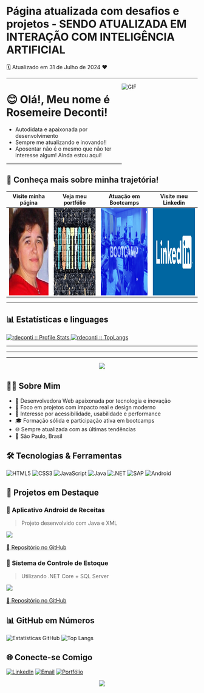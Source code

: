 # Página atualizada com desafios e projetos - SENDO ATUALIZADA EM INTERAÇÃO COM INTELIGÊNCIA ARTIFICIAL

:spiral_calendar: Atualizado em 31 de Julho de 2024 :heart:

---------------------------------------------------------------------------------------------------------------------------------------------------------------------------------
<a href="https://github.com/rdeconti/"> <img align="right" alt="GIF" width="200px" height="230px" src="https://media.giphy.com/media/du3J3cXyzhj75IOgvA/giphy.gif" /> </a>

# 😊 Olá!, Meu nome é Rosemeire Deconti!
- Autodidata e apaixonada por desenvolvimento
- Sempre me atualizando e inovando!!
- Aposentar não é o mesmo que não ter interesse algum! Ainda estou aqui!

---------------------------------------------------------------------------------------------------------------------------------------------------------------------------------
## :link: Conheça mais sobre minha trajetória!
|Visite minha página|Veja meu portfólio|Atuação em Bootcamps|Visite meu Linkedin|
|-|-|-|-|
| <a href="https://rdeconti.github.io/index.html"> <img align="right" alt="GIF" width="200px" height="230px" src="https://github.com/rdeconti/rdeconti-resources/blob/main/photoRoseDeconti.jpg" /> </a> | <a href="https://github.com/rdeconti/rdeconti-indice-projetos-portfolio"> <img align="right" alt="GIF" width="200px" height="230px" src="https://github.com/rdeconti/rdeconti-resources/blob/main/portfolio.jpg" /> </a> | <a href="https://github.com/rdeconti/rdeconti-indice-bootcamps"> <img align="right" alt="GIF" width="200px" height="230px" src="https://github.com/rdeconti/rdeconti-resources/blob/main/bootcamp.jpg" /> </a> | <a href="https://www.linkedin.com/in/rdeconti/"> <img align="right" alt="GIF" width="200px" height="230px" src="https://github.com/rdeconti/rdeconti-resources/blob/main/linkedin.jpg" /> </a> |

---------------------------------------------------------------------------------------------------------------------------------------------------------------------------------
## :bar_chart: Estatísticas e linguages
<p>
  <a href="https://github.com/rdeconti">
    <img width="450px" src="https://github-readme-stats.vercel.app/api?username=rdeconti&show_icons=true&theme=omni" alt="rdeconti :: Profile Stats" />
    <img width="450px" src="https://github-readme-stats.vercel.app/api/top-langs/?username=rdeconti&langs_count=6&theme=omni&layout=compact" alt="rdeconti :: TopLangs" />
 </a>
</p>

---------------------------------------------------------------------------------------------------------------------------------------------------------------------------------
---------------------------------------------------------------------------------------------------------------------------------------------------------------------------------
---------------------------------------------------------------------------------------------------------------------------------------------------------------------------------


<!-- BANNER -->
<p align="center">
  <img src="https://capsule-render.vercel.app/api?type=waving&color=0:3b82f6,100:1e3a8a&height=200&section=header&text=Olá,%20sou%20a%20Rosemeire!&fontSize=40&fontColor=ffffff" />
</p>

<!-- SOBRE MIM -->
## 👩‍💻 Sobre Mim

- 🌟 Desenvolvedora Web apaixonada por tecnologia e inovação
- 📘 Foco em projetos com impacto real e design moderno
- 💙 Interesse por acessibilidade, usabilidade e performance
- 🎓 Formação sólida e participação ativa em bootcamps
- 🌐 Sempre atualizada com as últimas tendências
- 📍 São Paulo, Brasil

<!-- TECNOLOGIAS -->
## 🛠️ Tecnologias & Ferramentas

![HTML5](https://img.shields.io/badge/HTML5-E34F26?style=for-the-badge&logo=html5&logoColor=white)
![CSS3](https://img.shields.io/badge/CSS3-1572B6?style=for-the-badge&logo=css3&logoColor=white)
![JavaScript](https://img.shields.io/badge/JavaScript-F7DF1E?style=for-the-badge&logo=javascript&logoColor=black)
![Java](https://img.shields.io/badge/Java-007396?style=for-the-badge&logo=java&logoColor=white)
![.NET](https://img.shields.io/badge/.NET-512BD4?style=for-the-badge&logo=dotnet&logoColor=white)
![SAP](https://img.shields.io/badge/SAP-0FAAFF?style=for-the-badge&logo=sap&logoColor=white)
![Android](https://img.shields.io/badge/Android-3DDC84?style=for-the-badge&logo=android&logoColor=white)

<!-- PROJETOS EM DESTAQUE -->
## 🚀 Projetos em Destaque

### 📲 Aplicativo Android de Receitas
> Projeto desenvolvido com Java e XML

<img src="https://user-images.githubusercontent.com/0000000/project-image.gif" width="500px" />

[🔗 Repositório no GitHub](https://github.com/rdeconti/NOME_DO_PROJETO)

### 💼 Sistema de Controle de Estoque
> Utilizando .NET Core + SQL Server

<img src="https://user-images.githubusercontent.com/0000000/outro-projeto.png" width="500px" />

[🔗 Repositório no GitHub](https://github.com/rdeconti/NOME_DO_PROJETO)

<!-- ESTATÍSTICAS -->
## 📊 GitHub em Números

![Estatísticas GitHub](https://github-readme-stats.vercel.app/api?username=rdeconti&show_icons=true&theme=blueberry)
![Top Langs](https://github-readme-stats.vercel.app/api/top-langs/?username=rdeconti&layout=compact&theme=blueberry)

<!-- CONEXÕES -->
## 🌐 Conecte-se Comigo

[![LinkedIn](https://img.shields.io/badge/-LinkedIn-0A66C2?style=for-the-badge&logo=linkedin&logoColor=white)](https://www.linkedin.com/in/rdeconti/)
[![Email](https://img.shields.io/badge/Email-rdeconti%40gmail.com-red?style=for-the-badge&logo=gmail&logoColor=white)](mailto:rdeconti@gmail.com)
[![Portfólio](https://img.shields.io/badge/Portf%C3%B3lio-Site%20Pessoal-1e3a8a?style=for-the-badge&logo=github&logoColor=white)](https://rdeconti.github.io/)

<!-- RODAPÉ -->
<p align="center">
  <img src="https://capsule-render.vercel.app/api?type=waving&color=0:1e3a8a,100:3b82f6&height=120&section=footer"/>
</p>

